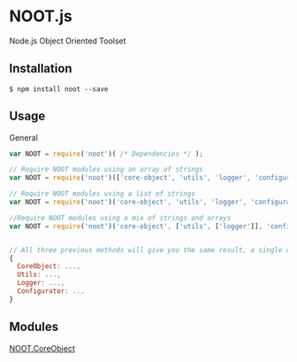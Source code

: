 # NOOT.js
Node.js Object Oriented Toolset




## Installation
```shell
$ npm install noot --save
```


## Usage
General
```javascript
var NOOT = require('noot')( /* Dependencies */ );
```

```javascript
// Require NOOT modules using an array of strings
var NOOT = require('noot')(['core-object', 'utils', 'logger', 'configurator']);

// Require NOOT modules using a list of strings
var NOOT = require('noot')('core-object', 'utils', 'logger', 'configurator');

//Require NOOT modules using a mix of strings and arrays
var NOOT = require('noot')('core-object', ['utils', ['logger']], 'configurator');


// All three previous methods will give you the same result, a single object containing all the desired dependencies :
{
  CoreObject: ...,
  Utils: ...,
  Logger: ...,
  Configurator: ...
}
```



## Modules

[NOOT.CoreObject](lib/core-object/README.md)
